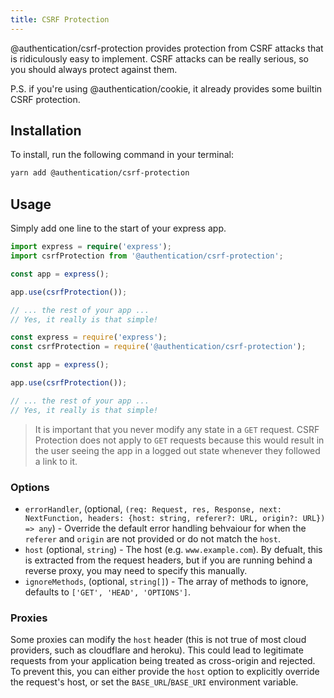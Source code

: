 ```yaml
---
title: CSRF Protection
---
```


@authentication/csrf-protection provides protection from CSRF attacks that is ridiculously easy to implement. CSRF attacks can be really serious, so you should always protect against them.

P.S. if you're using @authentication/cookie, it already provides some builtin CSRF protection.

## Installation

To install, run the following command in your terminal:

```sh
yarn add @authentication/csrf-protection
```

## Usage

Simply add one line to the start of your express app.

```typescript
import express = require('express');
import csrfProtection from '@authentication/csrf-protection';

const app = express();

app.use(csrfProtection());

// ... the rest of your app ...
// Yes, it really is that simple!
```

```javascript
const express = require('express');
const csrfProtection = require('@authentication/csrf-protection');

const app = express();

app.use(csrfProtection());

// ... the rest of your app ...
// Yes, it really is that simple!
```

> It is important that you never modify any state in a `GET` request. CSRF Protection does not apply to `GET` requests because this would result in the user seeing the app in a logged out state whenever they followed a link to it.

### Options

* `errorHandler`, (optional, `(req: Request, res, Response, next: NextFunction, headers: {host: string, referer?: URL, origin?: URL}) => any`) - Override the default error handling behvaiour for when the `referer` and `origin` are not provided or do not match the `host`.
* `host` (optional, `string`) - The host (e.g. `www.example.com`). By defualt, this is extracted from the request headers, but if you are running behind a reverse proxy, you may need to specify this manually.
* `ignoreMethods`, (optional, `string[]`) - The array of methods to ignore, defaults to `['GET', 'HEAD', 'OPTIONS']`.

### Proxies

Some proxies can modify the `host` header (this is not true of most cloud providers, such as cloudflare and heroku). This could lead to legitimate requests from your application being treated as cross-origin and rejected. To prevent this, you can either provide the `host` option to explicitly override the request's host, or set the `BASE_URL`/`BASE_URI` environment variable.

